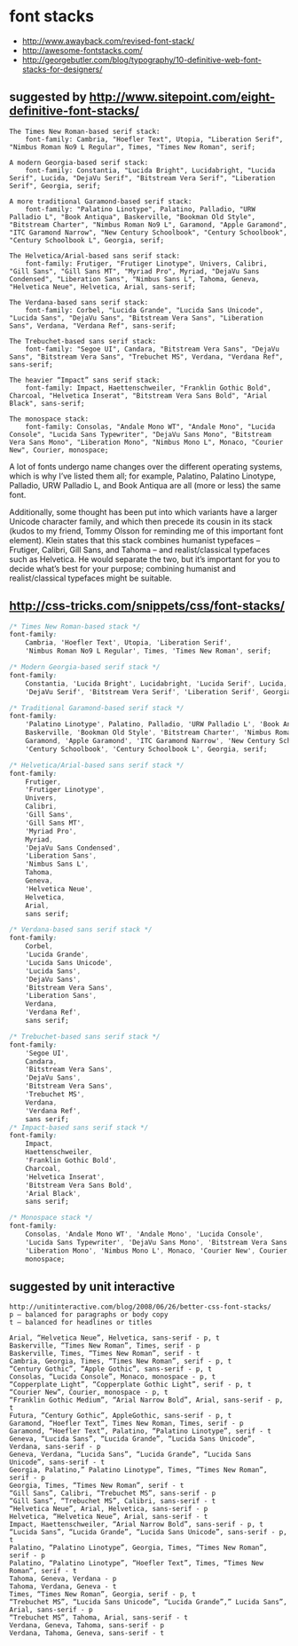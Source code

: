 # font stacks

- http://www.awayback.com/revised-font-stack/
- http://awesome-fontstacks.com/
- http://georgebutler.com/blog/typography/10-definitive-web-font-stacks-for-designers/

## suggested by http://www.sitepoint.com/eight-definitive-font-stacks/

```
The Times New Roman-based serif stack:
	font-family: Cambria, "Hoefler Text", Utopia, "Liberation Serif", "Nimbus Roman No9 L Regular", Times, "Times New Roman", serif;

A modern Georgia-based serif stack:
	font-family: Constantia, "Lucida Bright", Lucidabright, "Lucida Serif", Lucida, "DejaVu Serif", "Bitstream Vera Serif", "Liberation Serif", Georgia, serif;

A more traditional Garamond-based serif stack:
	font-family: "Palatino Linotype", Palatino, Palladio, "URW Palladio L", "Book Antiqua", Baskerville, "Bookman Old Style", "Bitstream Charter", "Nimbus Roman No9 L", Garamond, "Apple Garamond", "ITC Garamond Narrow", "New Century Schoolbook", "Century Schoolbook", "Century Schoolbook L", Georgia, serif;

The Helvetica/Arial-based sans serif stack:
	font-family: Frutiger, "Frutiger Linotype", Univers, Calibri, "Gill Sans", "Gill Sans MT", "Myriad Pro", Myriad, "DejaVu Sans Condensed", "Liberation Sans", "Nimbus Sans L", Tahoma, Geneva, "Helvetica Neue", Helvetica, Arial, sans-serif;

The Verdana-based sans serif stack:
	font-family: Corbel, "Lucida Grande", "Lucida Sans Unicode", "Lucida Sans", "DejaVu Sans", "Bitstream Vera Sans", "Liberation Sans", Verdana, "Verdana Ref", sans-serif;

The Trebuchet-based sans serif stack:
	font-family: "Segoe UI", Candara, "Bitstream Vera Sans", "DejaVu Sans", "Bitstream Vera Sans", "Trebuchet MS", Verdana, "Verdana Ref", sans-serif;

The heavier “Impact” sans serif stack:
	font-family: Impact, Haettenschweiler, "Franklin Gothic Bold", Charcoal, "Helvetica Inserat", "Bitstream Vera Sans Bold", "Arial Black", sans-serif;

The monospace stack:
	font-family: Consolas, "Andale Mono WT", "Andale Mono", "Lucida Console", "Lucida Sans Typewriter", "DejaVu Sans Mono", "Bitstream Vera Sans Mono", "Liberation Mono", "Nimbus Mono L", Monaco, "Courier New", Courier, monospace;
```

A lot of fonts undergo name changes over the different operating systems, which
is why I’ve listed them all; for example, Palatino, Palatino Linotype, Palladio,
URW Palladio L, and Book Antiqua are all (more or less) the same font.

Additionally, some thought has been put into which variants have a larger
Unicode character family, and which then precede its cousin in its stack (kudos
to my friend, Tommy Olsson for reminding me of this important font element).
Klein states that this stack combines humanist typefaces – Frutiger, Calibri,
Gill Sans, and Tahoma – and realist/classical typefaces such as Helvetica. He
would separate the two, but it’s important for you to decide what’s best for
your purpose; combining humanist and realist/classical typefaces might be
suitable.

## http://css-tricks.com/snippets/css/font-stacks/

```css
/* Times New Roman-based stack */
font-family:
    Cambria, 'Hoefler Text', Utopia, 'Liberation Serif',
    'Nimbus Roman No9 L Regular', Times, 'Times New Roman', serif;

/* Modern Georgia-based serif stack */
font-family:
    Constantia, 'Lucida Bright', Lucidabright, 'Lucida Serif', Lucida,
    'DejaVu Serif', 'Bitstream Vera Serif', 'Liberation Serif', Georgia, serif;

/* Traditional Garamond-based serif stack */
font-family:
    'Palatino Linotype', Palatino, Palladio, 'URW Palladio L', 'Book Antiqua',
    Baskerville, 'Bookman Old Style', 'Bitstream Charter', 'Nimbus Roman No9 L',
    Garamond, 'Apple Garamond', 'ITC Garamond Narrow', 'New Century Schoolbook',
    'Century Schoolbook', 'Century Schoolbook L', Georgia, serif;

/* Helvetica/Arial-based sans serif stack */
font-family:
    Frutiger,
    'Frutiger Linotype',
    Univers,
    Calibri,
    'Gill Sans',
    'Gill Sans MT',
    'Myriad Pro',
    Myriad,
    'DejaVu Sans Condensed',
    'Liberation Sans',
    'Nimbus Sans L',
    Tahoma,
    Geneva,
    'Helvetica Neue',
    Helvetica,
    Arial,
    sans serif;

/* Verdana-based sans serif stack */
font-family:
    Corbel,
    'Lucida Grande',
    'Lucida Sans Unicode',
    'Lucida Sans',
    'DejaVu Sans',
    'Bitstream Vera Sans',
    'Liberation Sans',
    Verdana,
    'Verdana Ref',
    sans serif;

/* Trebuchet-based sans serif stack */
font-family:
    'Segoe UI',
    Candara,
    'Bitstream Vera Sans',
    'DejaVu Sans',
    'Bitstream Vera Sans',
    'Trebuchet MS',
    Verdana,
    'Verdana Ref',
    sans serif;
/* Impact-based sans serif stack */
font-family:
    Impact,
    Haettenschweiler,
    'Franklin Gothic Bold',
    Charcoal,
    'Helvetica Inserat',
    'Bitstream Vera Sans Bold',
    'Arial Black',
    sans serif;

/* Monospace stack */
font-family:
    Consolas, 'Andale Mono WT', 'Andale Mono', 'Lucida Console',
    'Lucida Sans Typewriter', 'DejaVu Sans Mono', 'Bitstream Vera Sans Mono',
    'Liberation Mono', 'Nimbus Mono L', Monaco, 'Courier New', Courier,
    monospace;
```

## suggested by unit interactive

    http://unitinteractive.com/blog/2008/06/26/better-css-font-stacks/
    p – balanced for paragraphs or body copy
    t – balanced for headlines or titles

```
Arial, “Helvetica Neue”, Helvetica, sans-serif - p, t
Baskerville, “Times New Roman”, Times, serif - p
Baskerville, Times, “Times New Roman”, serif - t
Cambria, Georgia, Times, “Times New Roman”, serif - p, t
“Century Gothic”, “Apple Gothic”, sans-serif - p, t
Consolas, “Lucida Console”, Monaco, monospace - p, t
“Copperplate Light”, “Copperplate Gothic Light”, serif - p, t
“Courier New”, Courier, monospace - p, t
“Franklin Gothic Medium”, “Arial Narrow Bold”, Arial, sans-serif - p, t
Futura, “Century Gothic”, AppleGothic, sans-serif - p, t
Garamond, “Hoefler Text”, Times New Roman, Times, serif - p
Garamond, “Hoefler Text”, Palatino, “Palatino Linotype”, serif - t
Geneva, “Lucida Sans”, “Lucida Grande”, “Lucida Sans Unicode”, Verdana, sans-serif - p
Geneva, Verdana, “Lucida Sans”, “Lucida Grande”, “Lucida Sans Unicode”, sans-serif - t
Georgia, Palatino,” Palatino Linotype”, Times, “Times New Roman”, serif - p
Georgia, Times, “Times New Roman”, serif - t
“Gill Sans”, Calibri, “Trebuchet MS”, sans-serif - p
“Gill Sans”, “Trebuchet MS”, Calibri, sans-serif - t
“Helvetica Neue”, Arial, Helvetica, sans-serif - p
Helvetica, “Helvetica Neue”, Arial, sans-serif - t
Impact, Haettenschweiler, “Arial Narrow Bold”, sans-serif - p, t
“Lucida Sans”, “Lucida Grande”, “Lucida Sans Unicode”, sans-serif - p, t
Palatino, “Palatino Linotype”, Georgia, Times, “Times New Roman”, serif - p
Palatino, “Palatino Linotype”, “Hoefler Text”, Times, “Times New Roman”, serif - t
Tahoma, Geneva, Verdana - p
Tahoma, Verdana, Geneva - t
Times, “Times New Roman”, Georgia, serif - p, t
“Trebuchet MS”, “Lucida Sans Unicode”, “Lucida Grande”,” Lucida Sans”, Arial, sans-serif - p
“Trebuchet MS”, Tahoma, Arial, sans-serif - t
Verdana, Geneva, Tahoma, sans-serif - p
Verdana, Tahoma, Geneva, sans-serif - t
```
